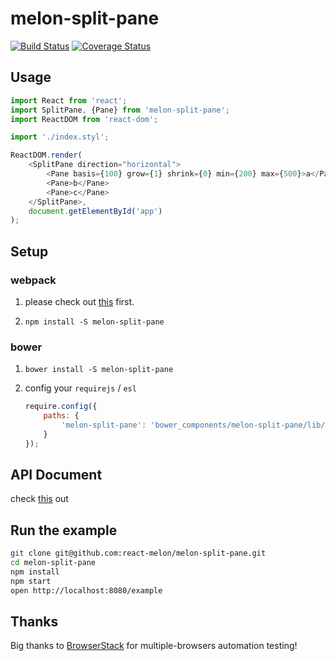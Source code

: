 # melon-split-pane

[![Build Status](https://travis-ci.org/react-melon/melon-split-pane.svg?branch=master)](https://travis-ci.org/react-melon/melon-split-pane)
[![Coverage Status](https://coveralls.io/repos/github/react-melon/melon-split-pane/badge.svg?branch=master)](https://coveralls.io/github/react-melon/melon-split-pane?branch=master)

## Usage

```js
import React from 'react';
import SplitPane, {Pane} from 'melon-split-pane';
import ReactDOM from 'react-dom';

import './index.styl';

ReactDOM.render(
    <SplitPane direction="horizontal">
        <Pane basis={100} grow={1} shrink={0} min={200} max={500}>a</Pane>
        <Pane>b</Pane>
        <Pane>c</Pane>
    </SplitPane>,
    document.getElementById('app')
);
```

## Setup

### webpack

1. please check out [this](https://github.com/react-melon/melon#如何在-webpack-中使用-melon) first.

2. `npm install -S melon-split-pane`

### bower

1. `bower install -S melon-split-pane`
2. config your `requirejs` / `esl`

    ```js
    require.config({
        paths: {
            'melon-split-pane': 'bower_components/melon-split-pane/lib/SplitPane'
        }
    });
    ```

## API Document

check [this](https://doc.esdoc.org/github.com/react-melon/melon-split-pane/) out

## Run the example

```sh
git clone git@github.com:react-melon/melon-split-pane.git
cd melon-split-pane
npm install
npm start
open http://localhost:8080/example
```

## Thanks

Big thanks to [BrowserStack](https://www.browserstack.com) for multiple-browsers automation testing!
